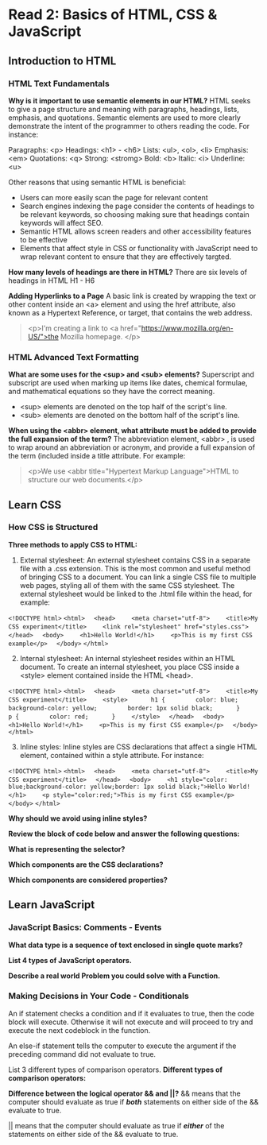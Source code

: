 # Read 2: Basics of HTML, CSS & JavaScript

## Introduction to HTML

### HTML Text Fundamentals

**Why is it important to use semantic elements in our HTML?**
HTML seeks to give a page structure and meaning with paragraphs, headings, lists, emphasis, and quotations. Semantic elements are used to more clearly demonstrate the intent of the programmer to others reading the code. For instance:

Paragraphs: \<p>
Headings: \<h1> - \<h6>
Lists: \<ul>, \<ol>, \<li>
Emphasis: \<em>
Quotations: \<q>
Strong: \<stromg>
Bold: \<b>
Italic: \<i>
Underline: \<u>

Other reasons that using semantic HTML is beneficial:

- Users can more easily scan the page for relevant content
- Search engines indexing the page consider the contents of headings to be relevant keywords, so choosing making sure that headings contain keywords will affect SEO.
- Semantic HTML allows screen readers and other accessibility features to be effective
- Elements that affect style in CSS or functionality with JavaScript need to wrap relevant content to ensure that they are effectively targted.

**How many levels of headings are there in HTML?**
There are six levels of headings in HTML H1 - H6

**Adding Hyperlinks to a Page**
A basic link is created by wrapping the text or other content inside an \<a> element and using the href attribute, also known as a Hypertext Reference, or target, that contains the web address.

> \<p>I'm creating a link to
> \<a href="https://www.mozilla.org/en-US/">the Mozilla homepage</a>.
> \</p>

### HTML Advanced Text Formatting

**What are some uses for the \<sup> and \<sub> elements?**
Superscript and subscript are used when marking up items like dates, chemical formulae, and mathematical equations so they have the correct meaning.

- \<sup> elements are denoted on the top half of the script's line.
- \<sub> elements are denoted on the bottom half of the script's line.

**When using the \<abbr> element, what attribute must be added to provide the full expansion of the term?**
The abbreviation element, \<abbr> , is used to wrap around an abbreviation or acronym, and provide a full expansion of the term (included inside a title attribute. For example:

> \<p>We use \<abbr title="Hypertext Markup Language">HTML</abbr> to structure our web documents.\</p>

## Learn CSS

### How CSS is Structured

**Three methods to apply CSS to HTML:**

1. External stylesheet: An external stylesheet contains CSS in a separate file with a .css extension. This is the most common and useful method of bringing CSS to a document. You can link a single CSS file to multiple web pages, styling all of them with the same CSS stylesheet. The external stylesheet would be linked to the .html file within the head, for example:

`<!DOCTYPE html>`
`<html>`
`  <head>`
`    <meta charset="utf-8">`
`    <title>My CSS experiment</title>`
`    <link rel="stylesheet" href="styles.css">`
`  </head>`
`  <body>`
`    <h1>Hello World!</h1>`
`    <p>This is my first CSS example</p>`
`  </body>`
`</html>`


2. Internal stylesheet: An internal stylesheet resides within an HTML document. To create an internal stylesheet, you place CSS inside a \<style> element contained inside the HTML \<head>.

`<!DOCTYPE html>`
`<html>`
`  <head>`
`    <meta charset="utf-8">`
`    <title>My CSS experiment</title>`
`    <style>`
`      h1 {`
`        color: blue;`
`        background-color: yellow;`
`        border: 1px solid black;`
`      }`
` `
`      p {`
`        color: red;`
`      }`
`    </style>`
`  </head>`
`  <body>`
`    <h1>Hello World!</h1>`
`    <p>This is my first CSS example</p>`
`  </body>`
`</html>`


3. Inline styles: Inline styles are CSS declarations that affect a single HTML element, contained within a style attribute. For instance:

`<!DOCTYPE html>`
`<html>`
`  <head>`
`    <meta charset="utf-8">`
`    <title>My CSS experiment</title>`
`  </head>`
`  <body>`
`    <h1 style="color: blue;background-color: yellow;border: 1px solid black;">Hello World!</h1>`
`    <p style="color:red;">This is my first CSS example</p>`
`  </body>`
`</html>`

**Why should we avoid using inline styles?**

**Review the block of code below and answer the following questions:**

**What is representing the selector?**

**Which components are the CSS declarations?**

**Which components are considered properties?**

## Learn JavaScript

### JavaScript Basics: Comments - Events

**What data type is a sequence of text enclosed in single quote marks?**

**List 4 types of JavaScript operators.**

**Describe a real world Problem you could solve with a Function.**

### Making Decisions in Your Code - Conditionals

An if statement checks a condition and if it evaluates to true, then the code block will execute. Otherwise it will not execute and will proceed to try and execute the next codeblock in the function.

An else-if statement tells the computer to execute the argument if the preceding command did not evaluate to true.

List 3 different types of comparison operators.
**Different types of comparison operators:**

**Difference between the logical operator && and ||?**
&& means that the computer should evaluate as true if ***both*** statements on either side of the && evaluate to true.

|| means that the computer should evaluate as true if ***either*** of the statements on either side of the && evaluate to true.
